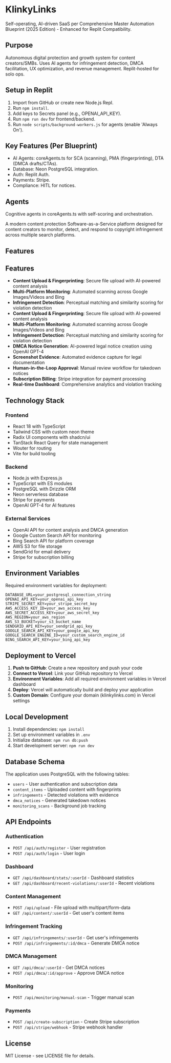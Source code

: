 # KlinkyLinks

Self-operating, AI-driven SaaS per Comprehensive Master Automation Blueprint (2025 Edition) - Enhanced for Replit Compatibility.

## Purpose
Autonomous digital protection and growth system for content creators/SMBs. Uses AI agents for infringement detection, DMCA facilitation, UX optimization, and revenue management. Replit-hosted for solo ops.

## Setup in Replit
1. Import from GitHub or create new Node.js Repl.
2. Run `npm install`.
3. Add keys to Secrets panel (e.g., OPENAI_API_KEY).
4. Run `npm run dev` for frontend/backend.
5. Run `node scripts/background-workers.js` for agents (enable 'Always On').

## Key Features (Per Blueprint)
- AI Agents: coreAgents.ts for SCA (scanning), PMA (fingerprinting), DTA (DMCA drafts/CTAs).
- Database: Neon PostgreSQL integration.
- Auth: Replit Auth.
- Payments: Stripe.
- Compliance: HITL for notices.

## Agents
Cognitive agents in coreAgents.ts with self-scoring and orchestration.

A modern content protection Software-as-a-Service platform designed for content creators to monitor, detect, and respond to copyright infringement across multiple search platforms.

## Features
## Features
<!-- Deployment trigger: Authentication system updated Jul 18, 2025 -->
- **Content Upload & Fingerprinting**: Secure file upload with AI-powered content analysis
- **Multi-Platform Monitoring**: Automated scanning across Google Images/Videos and Bing
- **Infringement Detection**: Perceptual matching and similarity scoring for violation detection
- **Content Upload & Fingerprinting**: Secure file upload with AI-powered content analysis
- **Multi-Platform Monitoring**: Automated scanning across Google Images/Videos and Bing
- **Infringement Detection**: Perceptual matching and similarity scoring for violation detection
- **DMCA Notice Generation**: AI-powered legal notice creation using OpenAI GPT-4
- **Screenshot Evidence**: Automated evidence capture for legal documentation
- **Human-in-the-Loop Approval**: Manual review workflow for takedown notices
- **Subscription Billing**: Stripe integration for payment processing
- **Real-time Dashboard**: Comprehensive analytics and violation tracking

## Technology Stack

### Frontend
- React 18 with TypeScript
- Tailwind CSS with custom neon theme
- Radix UI components with shadcn/ui
- TanStack React Query for state management
- Wouter for routing
- Vite for build tooling

### Backend
- Node.js with Express.js
- TypeScript with ES modules
- PostgreSQL with Drizzle ORM
- Neon serverless database
- Stripe for payments
- OpenAI GPT-4 for AI features

### External Services
- OpenAI API for content analysis and DMCA generation
- Google Custom Search API for monitoring
- Bing Search API for platform coverage
- AWS S3 for file storage
- SendGrid for email delivery
- Stripe for subscription billing

## Environment Variables

Required environment variables for deployment:

```
DATABASE_URL=your_postgresql_connection_string
OPENAI_API_KEY=your_openai_api_key
STRIPE_SECRET_KEY=your_stripe_secret_key
AWS_ACCESS_KEY_ID=your_aws_access_key
AWS_SECRET_ACCESS_KEY=your_aws_secret_key
AWS_REGION=your_aws_region
AWS_S3_BUCKET=your_s3_bucket_name
SENDGRID_API_KEY=your_sendgrid_api_key
GOOGLE_SEARCH_API_KEY=your_google_api_key
GOOGLE_SEARCH_ENGINE_ID=your_custom_search_engine_id
BING_SEARCH_API_KEY=your_bing_api_key
```

## Deployment to Vercel

1. **Push to GitHub**: Create a new repository and push your code
2. **Connect to Vercel**: Link your GitHub repository to Vercel
3. **Environment Variables**: Add all required environment variables in Vercel dashboard
4. **Deploy**: Vercel will automatically build and deploy your application
5. **Custom Domain**: Configure your domain (klinkylinks.com) in Vercel settings

## Local Development

1. Install dependencies: `npm install`
2. Set up environment variables in `.env`
3. Initialize database: `npm run db:push`
4. Start development server: `npm run dev`

## Database Schema

The application uses PostgreSQL with the following tables:
- `users` - User authentication and subscription data
- `content_items` - Uploaded content with fingerprints
- `infringements` - Detected violations with evidence
- `dmca_notices` - Generated takedown notices
- `monitoring_scans` - Background job tracking

## API Endpoints

### Authentication
- `POST /api/auth/register` - User registration
- `POST /api/auth/login` - User login

### Dashboard
- `GET /api/dashboard/stats/:userId` - Dashboard statistics
- `GET /api/dashboard/recent-violations/:userId` - Recent violations

### Content Management
- `POST /api/upload` - File upload with multipart/form-data
- `GET /api/content/:userId` - Get user's content items

### Infringement Tracking
- `GET /api/infringements/:userId` - Get user's infringements
- `POST /api/infringements/:id/dmca` - Generate DMCA notice

### DMCA Management
- `GET /api/dmca/:userId` - Get DMCA notices
- `POST /api/dmca/:id/approve` - Approve DMCA notice

### Monitoring
- `POST /api/monitoring/manual-scan` - Trigger manual scan

### Payments
- `POST /api/create-subscription` - Create Stripe subscription
- `POST /api/stripe/webhook` - Stripe webhook handler

## License

MIT License - see LICENSE file for details.

